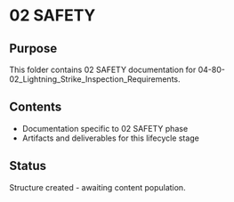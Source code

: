 # 02 SAFETY

## Purpose
This folder contains 02 SAFETY documentation for 04-80-02_Lightning_Strike_Inspection_Requirements.

## Contents
- Documentation specific to 02 SAFETY phase
- Artifacts and deliverables for this lifecycle stage

## Status
Structure created - awaiting content population.
